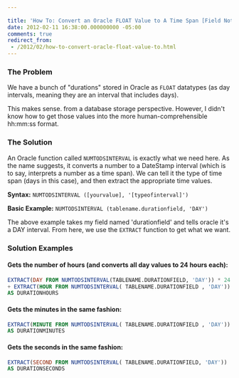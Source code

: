 ```yaml
---
 
title: 'How To: Convert an Oracle FLOAT Value to A Time Span [Field Notes]'
date: 2012-02-11 16:38:00.000000000 -05:00
comments: true
redirect_from: 
 - /2012/02/how-to-convert-oracle-float-value-to.html
---
```

### The Problem

We have a bunch of "durations" stored in Oracle as `FLOAT` datatypes (as day intervals, meaning they are an interval that includes days).

This makes sense. from a database storage perspective. However, I didn't know how to get those values into the more human-comprehensible hh:mm:ss format.

### The Solution

An Oracle function called `NUMTODSINTERVAL` is exactly what we need here. As the name suggests, it converts a number to a DateStamp interval (which is to say, interprets a number as a time span). We can tell it the type of time span (days in this case), and then extract the appropriate time values.

**Syntax:** `NUMTODSINTERVAL ([yourvalue], '[typeofinterval]')`

**Basic Example:** `NUMTODSINTERVAL (tablename.durationfield, 'DAY')`

The above example takes my field named 'durationfield' and tells oracle it's a DAY interval. From here, we use the `EXTRACT` function to get what we want.

### Solution Examples

#### Gets the number of hours (and converts all day values to 24 hours each):

```sql
EXTRACT(DAY FROM NUMTODSINTERVAL(TABLENAME.DURATIONFIELD, 'DAY')) * 24
+ EXTRACT(HOUR FROM NUMTODSINTERVAL( TABLENAME.DURATIONFIELD , 'DAY'))
AS DURATIONHOURS
```

#### Gets the minutes in the same fashion:

```sql
EXTRACT(MINUTE FROM NUMTODSINTERVAL( TABLENAME.DURATIONFIELD , 'DAY'))
AS DURATIONMINUTES
```

#### Gets the seconds in the same fashion:

```sql
EXTRACT(SECOND FROM NUMTODSINTERVAL( TABLENAME.DURATIONFIELD, 'DAY'))
AS DURATIONSECONDS
```
